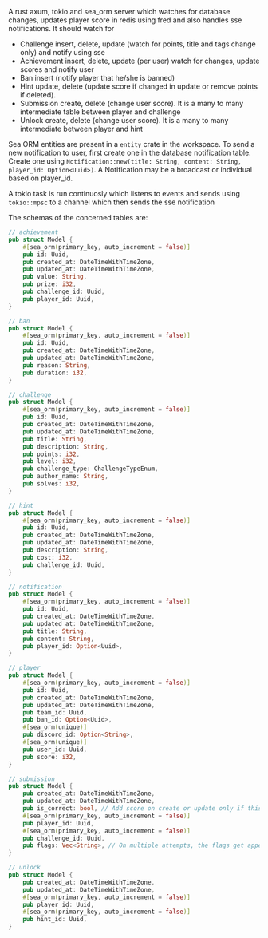 A rust axum, tokio and sea_orm server which watches for database changes, updates player score in redis using fred and also handles sse notifications. It should watch for

-   Challenge insert, delete, update (watch for points, title and tags change only) and notify using sse
-   Achievement insert, delete, update (per user) watch for changes, update scores and notify user
-   Ban insert (notify player that he/she is banned)
-   Hint update, delete (update score if changed in update or remove points if deleted).
-   Submission create, delete (change user score). It is a many to many intermediate table between player and challenge
-   Unlock create, delete (change user score). It is a many to many intermediate between player and hint

Sea ORM entities are present in a `entity` crate in the workspace. To send a new notification to user, first create one in the database notification table. Create one using `Notification::new(title: String, content: String, player_id: Option<Uuid>)`. A Notification may be a broadcast or individual based on player_id.

A tokio task is run continuosly which listens to events and sends using `tokio::mpsc` to a channel which then sends the sse notification

The schemas of the concerned tables are:

```rs
// achievement
pub struct Model {
    #[sea_orm(primary_key, auto_increment = false)]
    pub id: Uuid,
    pub created_at: DateTimeWithTimeZone,
    pub updated_at: DateTimeWithTimeZone,
    pub value: String,
    pub prize: i32,
    pub challenge_id: Uuid,
    pub player_id: Uuid,
}
```

```rs
// ban
pub struct Model {
    #[sea_orm(primary_key, auto_increment = false)]
    pub id: Uuid,
    pub created_at: DateTimeWithTimeZone,
    pub updated_at: DateTimeWithTimeZone,
    pub reason: String,
    pub duration: i32,
}
```

```rs
// challenge
pub struct Model {
    #[sea_orm(primary_key, auto_increment = false)]
    pub id: Uuid,
    pub created_at: DateTimeWithTimeZone,
    pub updated_at: DateTimeWithTimeZone,
    pub title: String,
    pub description: String,
    pub points: i32,
    pub level: i32,
    pub challenge_type: ChallengeTypeEnum,
    pub author_name: String,
    pub solves: i32,
}

```

```rs
// hint
pub struct Model {
    #[sea_orm(primary_key, auto_increment = false)]
    pub id: Uuid,
    pub created_at: DateTimeWithTimeZone,
    pub updated_at: DateTimeWithTimeZone,
    pub description: String,
    pub cost: i32,
    pub challenge_id: Uuid,
}
```

```rs
// notification
pub struct Model {
    #[sea_orm(primary_key, auto_increment = false)]
    pub id: Uuid,
    pub created_at: DateTimeWithTimeZone,
    pub updated_at: DateTimeWithTimeZone,
    pub title: String,
    pub content: String,
    pub player_id: Option<Uuid>,
}

```

```rs
// player
pub struct Model {
    #[sea_orm(primary_key, auto_increment = false)]
    pub id: Uuid,
    pub created_at: DateTimeWithTimeZone,
    pub updated_at: DateTimeWithTimeZone,
    pub team_id: Uuid,
    pub ban_id: Option<Uuid>,
    #[sea_orm(unique)]
    pub discord_id: Option<String>,
    #[sea_orm(unique)]
    pub user_id: Uuid,
    pub score: i32,
}

```

```rs
// submission
pub struct Model {
    pub created_at: DateTimeWithTimeZone,
    pub updated_at: DateTimeWithTimeZone,
    pub is_correct: bool, // Add score on create or update only if this is true
    #[sea_orm(primary_key, auto_increment = false)]
    pub player_id: Uuid,
    #[sea_orm(primary_key, auto_increment = false)]
    pub challenge_id: Uuid,
    pub flags: Vec<String>, // On multiple attempts, the flags get appended to this field
}

```

```rs
// unlock
pub struct Model {
    pub created_at: DateTimeWithTimeZone,
    pub updated_at: DateTimeWithTimeZone,
    #[sea_orm(primary_key, auto_increment = false)]
    pub player_id: Uuid,
    #[sea_orm(primary_key, auto_increment = false)]
    pub hint_id: Uuid,
}
```
